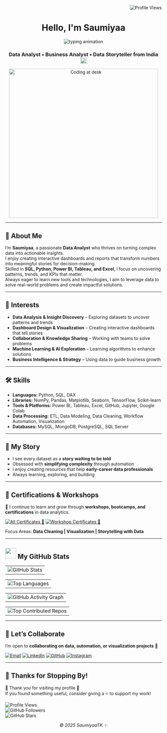 <!-- Profile views top-right -->
<p align="right">
  <img src="https://komarev.com/ghpvc/?username=SaumiyaaTK&label=Profile%20Views&color=0e75b6&style=flat" alt="Profile Views" />
</p>

<!-- Header -->
<h1 align="center">Hello, I'm Saumiyaa</h1>

<!-- Purple-style animated intro -->
<p align="center">
  <img src="https://readme-typing-svg.demolab.com?font=Fira+Code&weight=500&size=20&pause=1000&color=A020F0&center=true&vCenter=true&width=480&lines=Welcome+to+My+Journey+of+Learning;Turning+Raw+Data+into+Insights" alt="typing animation" />
</p>

<!-- Subtitle -->
<h3 align="center">
  Data Analyst • Business Analyst • Data Storyteller from India
   <img src="https://flagcdn.com/w40/in.png" width="20" alt="India Flag">
</h3>

<!-- Workspace image -->
<p align="center">
  <img src="https://i.pinimg.com/originals/f9/13/57/f9135788c6aeeec438abb986f283936c.gif" alt="Coding at desk" width="480"/>
</p>

---

## 🚀 About Me

I’m **Saumiyaa**, a passionate **Data Analyst** who thrives on turning complex data into actionable insights.  
I enjoy creating interactive dashboards and reports that transform numbers into meaningful stories for decision-making.  
Skilled in **SQL, Python, Power BI, Tableau, and Excel**, I focus on uncovering patterns, trends, and KPIs that matter.  
Always eager to learn new tools and technologies, I aim to leverage data to solve real-world problems and create impactful solutions.  

---

## 🔭 Interests

- **Data Analysis & Insight Discovery** – Exploring datasets to uncover patterns and trends  
- **Dashboard Design & Visualization** – Creating interactive dashboards that tell stories  
- **Collaboration & Knowledge Sharing** – Working with teams to solve problems  
- **Machine Learning & AI Exploration** – Learning algorithms to enhance solutions  
- **Business Intelligence & Strategy** – Using data to guide business growth  

---

## 🛠️ Skills

- **Languages:** Python, SQL, DAX  
- **Libraries:** NumPy, Pandas, Matplotlib, Seaborn, TensorFlow, Scikit-learn  
- **Tools & Platforms:** Power BI, Tableau, Excel, GitHub, Jupyter, Google Colab  
- **Data Processing:** ETL, Data Modeling, Data Cleaning, Workflow Automation, Visualization  
- **Databases:** MySQL, MongoDB, PostgreSQL, SQL Server  

---

## 🌟 My Story

- I see every dataset as a **story waiting to be told**  
- Obsessed with **simplifying complexity** through automation  
- I enjoy creating resources that help **early-career data professionals**  
- Always learning, exploring, and building  

---

## 🏅 Certifications & Workshops

📜 I continue to learn and grow through **workshops, bootcamps, and certifications** in data analytics.  

[![All Certificates 🌟](https://img.shields.io/badge/All%20Certificates-%F0%9F%8C%9F-9370DB?style=for-the-badge&logo=read-the-docs)](Certifications/) 
[![Workshop Certificates 🌟](https://img.shields.io/badge/Workshop%20Certificates-%F0%9F%8C%9F-9370DB?style=for-the-badge&logo=read-the-docs)](Workshop/)

Focus Areas: **Data Cleaning | Visualization | Storytelling with Data**  

---

## <img src="https://i.pinimg.com/originals/65/c4/f4/65c4f452571be1261e9c623f7da488ac.gif" width="35px"> My GitHub Stats

<table>
  <tr>
    <td>
      <img src="https://github-readme-stats.vercel.app/api?username=SaumiyaaTK&show_icons=true&count_private=true&cache_seconds=1800&bg_color=00000000&title_color=000000&text_color=404040&icon_color=9370DB&rank_icon=github" alt="GitHub Stats" />
    </td>
  </tr>
</table>

<table>
  <tr>
    <td>
      <img src="https://github-readme-stats.vercel.app/api/top-langs?username=SaumiyaaTK&show_icons=true&locale=en&layout=compact&bg_color=00000000&title_color=000000&text_color=404040&icon_color=9370DB&hide_border=true" alt="Top Languages" />
    </td>
  </tr>
</table>

<table>
  <tr>
    <td>
      <img src="https://github-readme-activity-graph.vercel.app/graph?username=SaumiyaaTK&bg_color=00000000&color=404040&line=9370DB&point=9370DB&area=true&hide_border=true" alt="GitHub Activity Graph" />
    </td>
  </tr>
</table>

<table>
  <tr>
    <td>
      <img src="https://github-contributor-stats.vercel.app/api?username=SaumiyaaTK&limit=5&theme=flat&bg_color=00000000&title_color=000000&text_color=404040&icon_color=9370DB&hide_border=true&combine_all_yearly_contributions=true" alt="Top Contributed Repos" />
    </td>
  </tr>
</table>

---

## 🤝 Let’s Collaborate

I’m open to **collaborating on data, automation, or visualization projects** 🤝

[![Email](https://img.shields.io/badge/Email-Send-red?style=for-the-badge&logo=gmail)](mailto:saumiyaakannan@gmail.com) 
[![LinkedIn](https://img.shields.io/badge/LINKEDIN-PROFILE-0077B5?style=for-the-badge&logo=linkedin)](https://linkedin.com/in/saumiyaa-t-k) 
[![GitHub](https://img.shields.io/badge/GitHub-Profile-black?style=for-the-badge&logo=github)](https://github.com/SaumiyaaTK) 
[![Instagram](https://img.shields.io/badge/Instagram-Profile-E4405F?style=for-the-badge&logo=instagram&logoColor=white)](https://www.instagram.com/_saumi.teddy_/)

---

## 🚀 Thanks for Stopping By!

🙏 Thank you for visiting my profile 💖  
If you found something useful, consider giving a ⭐ to support my work!  

![Profile Views](https://komarev.com/ghpvc/?username=SaumiyaaTK&color=blue&style=flat-square)  
![GitHub Followers](https://img.shields.io/github/followers/SaumiyaaTK?label=Follow&style=social)  
![GitHub Stars](https://img.shields.io/github/stars/SaumiyaaTK?affiliations=OWNER%2CCOLLABORATOR&style=social)  

<p align="center"><em>© 2025 SaumiyaaTK ✨</em></p>
